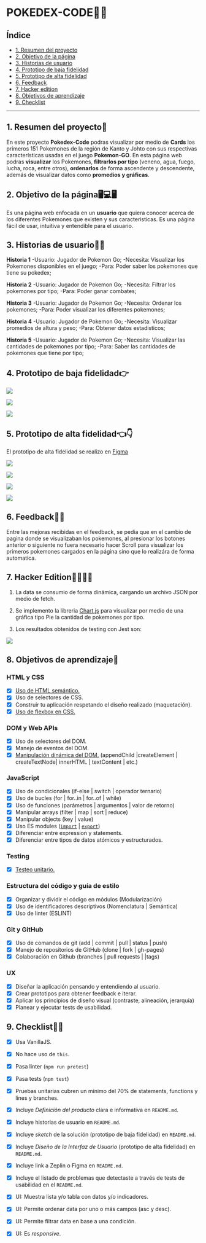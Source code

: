 # POKEDEX-CODE💛💛

## Índice

* [1. Resumen del proyecto](#1-resumen-del-proyecto)
* [2. Objetivo de la página](#2-objetivo-de-la-pagina)
* [3. Historias de usuario](#3-historias-de-usuario)
* [4. Prototipo de baja fidelidad](#4-prototipo-de-baja-fidelidad)
* [5. Prototipo de alta fidelidad](#5-prototipo-de-alta-fidelidad)
* [6. Feedback](#6-feedback)
* [7. Hacker edition](#7-hacker-edition)
* [8. Objetivos de aprendizaje](#8-objetivos-de-aprendizaje)
* [9. Checklist](#8-checklist)

***

## 1. Resumen del proyecto📖

En este proyecto **Pokedex-Code** podras visualizar por medio de **Cards** los primeros 151 Pokemones de la región de Kanto y Johto con sus respectivas características usadas en el juego **Pokemon-GO**. En esta página web podras **visualizar** los Pokemones, **filtrarlos por tipo** (veneno, agua, fuego, lucha, roca, entre otros), **ordenarlos** de forma ascendente y descendente, además de visualizar datos como **promedios y gráficas**.

## 2. Objetivo de la página🖥💻🖥

Es una página web enfocada en un **usuario** que quiera conocer acerca de los diferentes Pokemones que existen y sus caracteristicas. Es una página fácil de usar, intuitiva y entendible para el usuario. 

## 3. Historias de usuario👦👧

**Historia 1**
-Usuario: Jugador de Pokemon Go;
-Necesita: Visualizar los Pokemones disponibles en el juego;
-Para: Poder saber los pokemones que tiene su pokedex;

**Historia 2**
-Usuario: Jugador de Pokemon Go;
-Necesita: Filtrar los pokemones por tipo;
-Para: Poder ganar combates;

**Historia 3**
-Usuario: Jugador de Pokemon Go;
-Necesita: Ordenar los pokemones;
-Para: Poder visualizar los diferentes pokemones;

**Historia 4**
-Usuario: Jugador de Pokemon Go;
-Necesita: Visualizar promedios de altura y peso; 
-Para: Obtener datos estadisticos;

**Historia 5**
-Usuario: Jugador de Pokemon Go;
-Necesita: Visualizar las cantidades de pokemones por tipo;
-Para: Saber las cantidades de pokemones que tiene por tipo;

## 4. Prototipo de baja fidelidad👉

![](imgReadme/ProtoBaja_pantalla_inicial.jpg)

![](imgReadme/ProtoBaja_visualizacion_card.jpg)

![](imgReadme/ProtoBaja_cel.jpg)

## 5. Prototipo de alta fidelidad👈👇

El prototipo de alta fidelidad se realizo en [Figma](https://www.figma.com/file/hY1jmIMkONC7RzPzyUpz4P/Untitled) 

![](imgReadme/Pagina1.png)

![](imgReadme/VistaCard.png)

![](imgReadme/Pag1_cel.png)

![](imgReadme/Pag2_cel.png)

## 6. Feedback👨👩

Entre las mejoras recibidas en el feedback, se pedia que en el cambio de pagina donde se visualizaban los pokemones, al presionar los botones anterior o siguiente no fuera necesario hacer Scroll para visualizar los primeros pokemones cargados en la página sino que lo realizára de forma automatica.

## 7. Hacker Edition👩‍🔬👩‍🔬

1. La data se consumio de forma dinámica, cargando un archivo JSON por medio de fetch.

2. Se implemento la libreria [Chart.js](https://www.chartjs.org/) para visualizar por medio de una gráfica tipo Pie la cantidad de pokemones por tipo.

3. Los resultados obtenidos de testing con Jest son:

![](imgReadme/CaptureTest.PNG)

## 8. Objetivos de aprendizaje🚩

### HTML y CSS

* [x] [Uso de HTML semántico.](https://developer.mozilla.org/en-US/docs/Glossary/Semantics#Semantics_in_HTML)
* [x] Uso de selectores de CSS.
* [x] Construir tu aplicación respetando el diseño realizado (maquetación).
* [x] [Uso de flexbox en CSS.](https://css-tricks.com/snippets/css/a-guide-to-flexbox/)

### DOM y Web APIs

* [x] Uso de selectores del DOM.
* [x] Manejo de eventos del DOM.
* [x] [Manipulación dinámica del DOM.](https://developer.mozilla.org/es/docs/Referencia_DOM_de_Gecko/Introducci%C3%B3n)
(appendChild |createElement | createTextNode| innerHTML | textContent | etc.)

### JavaScript

* [x] Uso de condicionales (if-else | switch | operador ternario)
* [x] Uso de bucles (for | for..in | for..of | while)
* [x] Uso de funciones (parámetros | argumentos | valor de retorno)
* [x] Manipular arrays (filter | map | sort | reduce)
* [x] Manipular objects (key | value)
* [x] Uso ES modules ([`import`](https://developer.mozilla.org/en-US/docs/Web/JavaScript/Reference/Statements/import)
| [`export`](https://developer.mozilla.org/en-US/docs/Web/JavaScript/Reference/Statements/export))
* [x] Diferenciar entre expression y statements.
* [x] Diferenciar entre tipos de datos atómicos y estructurados.

### Testing

* [x] [Testeo unitario.](https://jestjs.io/docs/es-ES/getting-started)

### Estructura del código y guía de estilo

* [x] Organizar y dividir el código en módulos (Modularización)
* [x] Uso de identificadores descriptivos (Nomenclatura | Semántica)
* [x] Uso de linter (ESLINT)

### Git y GitHub

* [x] Uso de comandos de git (add | commit | pull | status | push)
* [x] Manejo de repositorios de GitHub (clone | fork | gh-pages)
* [x] Colaboración en Github (branches | pull requests | |tags)

### UX

* [x] Diseñar la aplicación pensando y entendiendo al usuario.
* [x] Crear prototipos para obtener feedback e iterar.
* [x] Aplicar los principios de diseño visual (contraste, alineación, jerarquía)
* [x] Planear y ejecutar tests de usabilidad.

## 9. Checklist🚥🚨

* [x] Usa VanillaJS.
* [x] No hace uso de `this`.
* [x] Pasa linter (`npm run pretest`)
* [x] Pasa tests (`npm test`)
* [x] Pruebas unitarias cubren un mínimo del 70% de statements, functions y
  lines y branches.
* [x] Incluye _Definición del producto_ clara e informativa en `README.md`.
* [x] Incluye historias de usuario en `README.md`.
* [x] Incluye _sketch_ de la solución (prototipo de baja fidelidad) en
  `README.md`.
* [x] Incluye _Diseño de la Interfaz de Usuario_ (prototipo de alta fidelidad)
  en `README.md`.
* [x] Incluye link a Zeplin o Figma en `README.md`.
* [x] Incluye el listado de problemas que detectaste a través de tests de
  usabilidad en el `README.md`.
* [x] UI: Muestra lista y/o tabla con datos y/o indicadores.
* [x] UI: Permite ordenar data por uno o más campos (asc y desc).
* [x] UI: Permite filtrar data en base a una condición.
* [x] UI: Es _responsive_.

